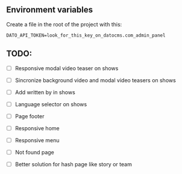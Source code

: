## Environment variables
Create a file in the root of the project with this:
```
DATO_API_TOKEN=look_for_this_key_on_datocms.com_admin_panel
```

## TODO:
- [ ] Responsive modal video teaser on shows
- [ ] Sincronize background video and modal video teasers on shows
- [ ] Add written by in shows
- [ ] Language selector on shows
- [ ] Page footer
- [ ] Responsive home
- [ ] Responsive menu
- [ ] Not found page
- [ ] Better solution for hash page like story or team

